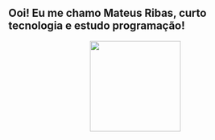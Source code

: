 ## Ooi! Eu me chamo Mateus Ribas, curto tecnologia e estudo programação!
<div align="center">
  <a href="https://github.com/saemut">
  <img height="180em" src="https://github-readme-stats.vercel.app/api?username=saemut&show_icons=true&theme=dracula&include_all_commits=true&count_private=true"/>
</div>
  
  
